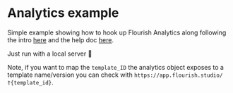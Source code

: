 # Analytics example

Simple example showing how to hook up Flourish Analytics along following the intro [here](https://developers.flourish.studio/embedding/analytics/) and the help doc [here](https://help.flourish.studio/article/388-about-flourish-analytics).

Just run with a local server 📠

Note, if you want to map the `template_ID` the analytics object exposes to a template name/version you can check with `https://app.flourish.studio/†{template_id}`.
